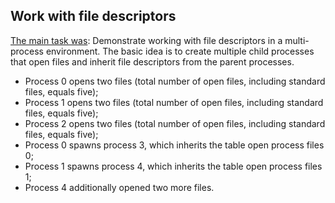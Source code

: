 ## Work with file descriptors
[The main task was](lab10.cpp): Demonstrate working with file descriptors in a multi-process environment. The basic idea is to create multiple child processes that open files and inherit file descriptors from the parent processes.
- Process 0 opens two files (total number of open files, including standard files, equals five);
- Process 1 opens two files (total number of open files, including standard files, equals five);
- Process 2 opens two files (total number of open files, including standard files, equals five);
- Process 0 spawns process 3, which inherits the table open process files 0;
- Process 1 spawns process 4, which inherits the table open process files 1;
- Process 4 additionally opened two more files.